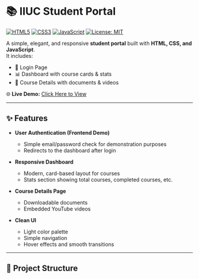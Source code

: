 # 📚 IIUC Student Portal

[![HTML5](https://img.shields.io/badge/HTML5-E34F26?style=for-the-badge&logo=html5&logoColor=white)]()
[![CSS3](https://img.shields.io/badge/CSS3-1572B6?style=for-the-badge&logo=css3&logoColor=white)]()
[![JavaScript](https://img.shields.io/badge/JavaScript-F7DF1E?style=for-the-badge&logo=javascript&logoColor=black)]()
[![License: MIT](https://img.shields.io/badge/License-MIT-green.svg?style=for-the-badge)](LICENSE)

A simple, elegant, and responsive **student portal** built with **HTML, CSS, and JavaScript**.  
It includes:
- 🔐 Login Page
- 📊 Dashboard with course cards & stats
- 📄 Course Details with documents & videos

🌐 **Live Demo:** [Click Here to View](https://smmuntasir.github.io/iiuc-cse-batch-C231037-finalExam/)

---

## ✨ Features

- **User Authentication (Frontend Demo)**
  - Simple email/password check for demonstration purposes
  - Redirects to the dashboard after login

- **Responsive Dashboard**
  - Modern, card-based layout for courses
  - Stats section showing total courses, completed courses, etc.

- **Course Details Page**
  - Downloadable documents
  - Embedded YouTube videos

- **Clean UI**
  - Light color palette
  - Simple navigation
  - Hover effects and smooth transitions

---

## 📂 Project Structure


